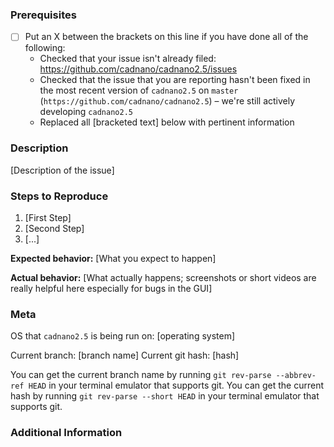 <!--
Thanks for opening an issue for cadnano2.5.  We're still working on implementing new features and fixing bugs; to help us more easily reproduce the issue you're seeing, we ask that you provide the following information.  Thanks in advance for taking the time to tell us about this issue!
-->

### Prerequisites

* [ ] Put an X between the brackets on this line if you have done all of the following:
    * Checked that your issue isn't already filed: https://github.com/cadnano/cadnano2.5/issues
    * Checked that the issue that you are reporting hasn't been fixed in the most recent version of `cadnano2.5` on `master` (`https://github.com/cadnano/cadnano2.5`) – we're still actively developing `cadnano2.5`
    * Replaced all [bracketed text] below with pertinent information

### Description

[Description of the issue]

### Steps to Reproduce
1. [First Step]
2. [Second Step]
3. [...]

**Expected behavior:**
[What you expect to happen]

**Actual behavior:**
[What actually happens; screenshots or short videos are really helpful here especially for bugs in the GUI]

### Meta
OS that `cadnano2.5` is being run on:  [operating system]

Current branch:  [branch name]
Current git hash:  [hash]

You can get the current branch name by running `git rev-parse --abbrev-ref HEAD` in your terminal emulator that supports git.
You can get the current hash by running `git rev-parse --short HEAD` in your terminal emulator that supports git.

### Additional Information

<!-- Add any additional information or data that might be necessary or helpful for the `cadnano2.5` development team here -->
